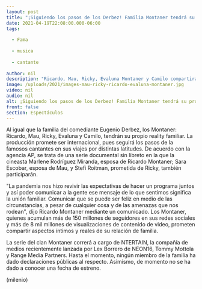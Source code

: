 ```yaml
---
layout: post
title: "¡Siguiendo los pasos de los Derbez! Familia Montaner tendrá su propia serie"
date: 2021-04-19T22:08:00.000-06:00
tags:
  
  - Fama
  
  - musica
  
  - cantante
  
author: nil
description: "Ricardo, Mau, Ricky, Evaluna Montaner y Camilo compartirán aspectos íntimos y reales de su relación de familia. "
image: /uploads/2021/images-mau-ricky-ricardo-evaluna-montaner.jpg
video: nil
audio: nil
alt: ¡Siguiendo los pasos de los Derbez! Familia Montaner tendrá su propia serie
front: false
section: Espectáculos
---
```


Al igual que la familia del comediante Eugenio Derbez, los Montaner:  Ricardo, Mau, Ricky, Evaluna y Camilo, tendrán su propio reality familiar. La producción promete ser internacional, pues seguirá los pasos de la famosos cantantes en sus viajes por distintas latitudes. De acuerdo con la agencia AP, se trata de una serie documental sin libreto en la que la cineasta Marlene Rodríguez Miranda, esposa de Ricardo Montaner; Sara Escobar, esposa de Mau, y Stefi Roitman, prometida de Ricky, también participarán.

"La pandemia nos hizo revivir las expectativas de hacer un programa juntos y así poder comunicar a la gente ese mensaje de lo que sentimos significa la unión familiar. Comunicar que se puede ser feliz en medio de las circunstancias, a pesar de cualquier cosa y de las amenazas que nos rodean", dijo Ricardo Montaner mediante un comunicado. Los Montaner, quienes acumulan más de 150 millones de seguidores en sus redes sociales y más de 8 mil millones de visualizaciones de contenido de video, prometen compartir aspectos íntimos y reales de su relación de familia.

La serie del clan Montaner correrá a cargo de NTERTAIN, la compañía de medios recientemente lanzada por Lex Borrero de NEON16, Tommy Mottola y Range Media Partners. Hasta el momento, ningún miembro de la familia ha dado declaraciones públicas al respecto. Asimismo, de momento no se ha dado a conocer una fecha de estreno. 

(milenio)